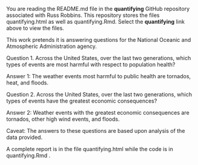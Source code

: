 You are reading the README.md file in the **quantifying** GitHub repository associated with Russ Robbins. This repository stores the files quantifying.html as well as quantifying.Rmd. Select the **quantifying** link above to view the files.

This work pretends it is answering questions for the National Oceanic and Atmospheric Administration agency.

Question 1. Across the United States, over the last two generations, which types of events are most harmful with respect to population health?

Answer 1: The weather events most harmful to public health are tornados, heat, and floods. 

Question 2. Across the United States, over the last two generations, which types of events have the greatest economic consequences?

Answer 2: Weather events with the greatest economic consequences are tornados, other high wind events, and floods. 

Caveat: The answers to these questions are based upon analysis of the data provided.

A complete report is in the file quantifying.html while the code is in quantifying.Rmd .
